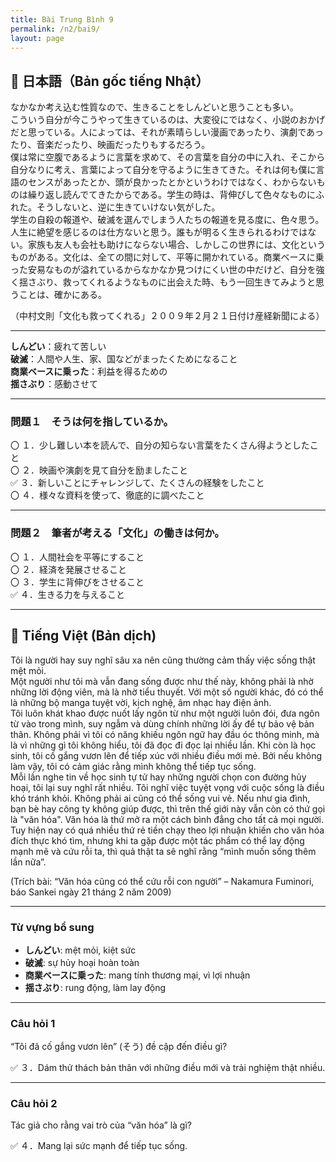 ```yaml
---
title: Bài Trung Bình 9
permalink: /n2/bai9/
layout: page
---
```


## 📖 日本語（Bản gốc tiếng Nhật）

なかなか考え込む性質なので、生きることをしんどいと思うことも多い。  
こういう自分が今こうやって生きているのは、大変役にではなく、小説のおかげだと思っている。人によっては、それが素晴らしい漫画であったり、演劇であったり、音楽だったり、映画だったりもするだろう。  
僕は常に空腹であるように言葉を求めて、その言葉を自分の中に入れ、そこから自分なりに考え、言葉によって自分を守るように生きてきた。それは何も僕に言語のセンスがあったとか、頭が良かったとかというわけではなく、わからないものは繰り返し読んでてきたからである。学生の時は、背伸びして色々なものにふれた。そうしないと、逆に生きていけない気がした。  
学生の自殺の報道や、破滅を選んでしまう人たちの報道を見る度に、色々思う。人生に絶望を感じるのは仕方ないと思う。誰もが明るく生きられるわけではない。家族も友人も会社も助けにならない場合、しかしこの世界には、文化というものがある。文化は、全ての間に対して、平等に開かれている。商業ベースに乗った安易なものが溢れているからなかなか見つけにくい世の中だけど、自分を強く揺さぶり、救ってくれるようなものに出会えた時、もう一回生きてみようと思うことは、確かにある。  

（中村文則「文化も救ってくれる」２００９年２月２１日付け産経新聞による）

---

**しんどい**：疲れて苦しい  
**破滅**：人間や人生、家、国などがまったくためになること  
**商業ベースに乗った**：利益を得るための  
**揺さぶり**：感動させて  

---

### 問題１　そうは何を指しているか。

〇 １．少し難しい本を読んで、自分の知らない言葉をたくさん得ようとしたこと  
〇 ２．映画や演劇を見て自分を励ましたこと  
✅ ３．新しいことにチャレンジして、たくさんの経験をしたこと  
〇 ４．様々な資料を使って、徹底的に調べたこと  

---

### 問題２　筆者が考える「文化」の働きは何か。

〇 １．人間社会を平等にすること  
〇 ２．経済を発展させること  
〇 ３．学生に背伸びをさせること  
✅ ４．生きる力を与えること  

---

## 📘 Tiếng Việt (Bản dịch)

Tôi là người hay suy nghĩ sâu xa nên cũng thường cảm thấy việc sống thật mệt mỏi.  
Một người như tôi mà vẫn đang sống được như thế này, không phải là nhờ những lời động viên, mà là nhờ tiểu thuyết. Với một số người khác, đó có thể là những bộ manga tuyệt vời, kịch nghệ, âm nhạc hay điện ảnh.  
Tôi luôn khát khao được nuốt lấy ngôn từ như một người luôn đói, đưa ngôn từ vào trong mình, suy ngẫm và dùng chính những lời ấy để tự bảo vệ bản thân. Không phải vì tôi có năng khiếu ngôn ngữ hay đầu óc thông minh, mà là vì những gì tôi không hiểu, tôi đã đọc đi đọc lại nhiều lần. Khi còn là học sinh, tôi cố gắng vươn lên để tiếp xúc với nhiều điều mới mẻ. Bởi nếu không làm vậy, tôi có cảm giác rằng mình không thể tiếp tục sống.  
Mỗi lần nghe tin về học sinh tự tử hay những người chọn con đường hủy hoại, tôi lại suy nghĩ rất nhiều. Tôi nghĩ việc tuyệt vọng với cuộc sống là điều khó tránh khỏi. Không phải ai cũng có thể sống vui vẻ. Nếu như gia đình, bạn bè hay công ty không giúp được, thì trên thế giới này vẫn còn có thứ gọi là "văn hóa". Văn hóa là thứ mở ra một cách bình đẳng cho tất cả mọi người. Tuy hiện nay có quá nhiều thứ rẻ tiền chạy theo lợi nhuận khiến cho văn hóa đích thực khó tìm, nhưng khi ta gặp được một tác phẩm có thể lay động mạnh mẽ và cứu rỗi ta, thì quả thật ta sẽ nghĩ rằng “mình muốn sống thêm lần nữa”.  

(Trích bài: “Văn hóa cũng có thể cứu rỗi con người” – Nakamura Fuminori, báo Sankei ngày 21 tháng 2 năm 2009)

---

### Từ vựng bổ sung

- **しんどい**: mệt mỏi, kiệt sức  
- **破滅**: sự hủy hoại hoàn toàn  
- **商業ベースに乗った**: mang tính thương mại, vì lợi nhuận  
- **揺さぶり**: rung động, làm lay động  

---

### Câu hỏi 1  
“Tôi đã cố gắng vươn lên” (そう) đề cập đến điều gì?

✅ ３．Dám thử thách bản thân với những điều mới và trải nghiệm thật nhiều.

---

### Câu hỏi 2  
Tác giả cho rằng vai trò của “văn hóa” là gì?

✅ ４．Mang lại sức mạnh để tiếp tục sống.
